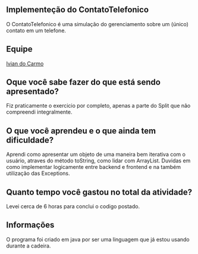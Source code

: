 ## Implementeção do ContatoTelefonico
O ContatoTelefonico é uma simulação do gerenciamento sobre um (único) contato em um telefone.

## Equipe
[Ivian do Carmo](https://github.com/ivianqwe/poo)<br>

## Oque você sabe fazer do que está sendo apresentado?
Fiz praticamente o exercicio por completo, apenas a parte do Split que não compreendi integralmente.

## O que você aprendeu e o que ainda tem dificuldade?
Aprendi como apresentar um objeto de uma maneira bem iterativa com o usuário, atraves do método toString, como lidar com ArrayList.
Duvidas em como implementar logicamente entre backend e frontend e na também utilização das Exceptions.

## Quanto tempo você gastou no total da atividade?
Levei cerca de 6 horas para conclui o codigo postado.

## Informações
O programa foi criado em java por ser uma linguagem que já estou usando durante a cadeira.
